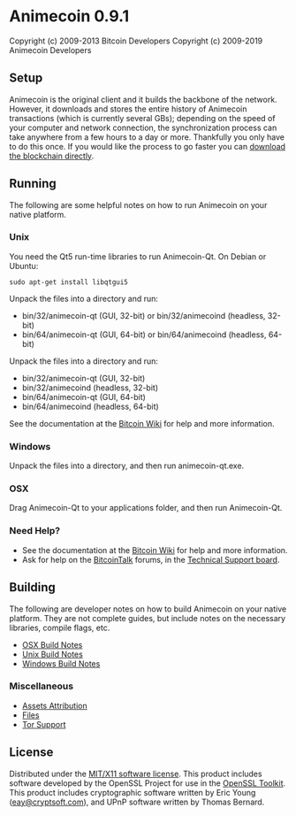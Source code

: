 Animecoin 0.9.1
====================

Copyright (c) 2009-2013 Bitcoin Developers
Copyright (c) 2009-2019 Animecoin Developers

Setup
---------------------
Animecoin is the original client and it builds the backbone of the network. However, it downloads and stores the entire history of Animecoin transactions (which is currently several GBs); depending on the speed of your computer and network connection, the synchronization process can take anywhere from a few hours to a day or more. Thankfully you only have to do this once. If you would like the process to go faster you can [download the blockchain directly](bootstrap.md).


Running
---------------------
The following are some helpful notes on how to run Animecoin on your native platform. 

### Unix

You need the Qt5 run-time libraries to run Animecoin-Qt. On Debian or Ubuntu:

	sudo apt-get install libqtgui5

Unpack the files into a directory and run:

- bin/32/animecoin-qt (GUI, 32-bit) or bin/32/animecoind (headless, 32-bit)
- bin/64/animecoin-qt (GUI, 64-bit) or bin/64/animecoind (headless, 64-bit)

Unpack the files into a directory and run:

- bin/32/animecoin-qt (GUI, 32-bit)
- bin/32/animecoind (headless, 32-bit)
- bin/64/animecoin-qt (GUI, 64-bit)
- bin/64/animecoind (headless, 64-bit)

See the documentation at the [Bitcoin Wiki](https://en.bitcoin.it/wiki/Main_Page)
for help and more information.



### Windows

Unpack the files into a directory, and then run animecoin-qt.exe.

### OSX

Drag Animecoin-Qt to your applications folder, and then run Animecoin-Qt.

### Need Help?

* See the documentation at the [Bitcoin Wiki](https://en.bitcoin.it/wiki/Main_Page)
for help and more information.
* Ask for help on the [BitcoinTalk](https://bitcointalk.org/) forums, in the [Technical Support board](https://bitcointalk.org/index.php?board=4.0).

Building
---------------------
The following are developer notes on how to build Animecoin on your native platform. They are not complete guides, but include notes on the necessary libraries, compile flags, etc.

- [OSX Build Notes](build-osx.md)
- [Unix Build Notes](build-unix.md)
- [Windows Build Notes](build-msw.md)

### Miscellaneous
- [Assets Attribution](assets-attribution.md)
- [Files](files.md)
- [Tor Support](tor.md)

License
---------------------
Distributed under the [MIT/X11 software license](http://www.opensource.org/licenses/mit-license.php).
This product includes software developed by the OpenSSL Project for use in the [OpenSSL Toolkit](http://www.openssl.org/). This product includes
cryptographic software written by Eric Young ([eay@cryptsoft.com](mailto:eay@cryptsoft.com)), and UPnP software written by Thomas Bernard.

